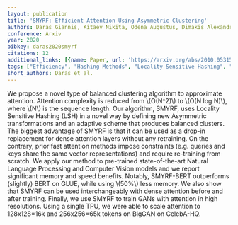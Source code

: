 ```yaml
---
layout: publication
title: 'SMYRF: Efficient Attention Using Asymmetric Clustering'
authors: Daras Giannis, Kitaev Nikita, Odena Augustus, Dimakis Alexandros G.
conference: Arxiv
year: 2020
bibkey: daras2020smyrf
citations: 12
additional_links: [{name: Paper, url: 'https://arxiv.org/abs/2010.05315'}]
tags: ["Efficiency", "Hashing Methods", "Locality Sensitive Hashing", "Memory Efficiency"]
short_authors: Daras et al.
---
```

We propose a novel type of balanced clustering algorithm to approximate
attention. Attention complexity is reduced from \\(O(N^2)\\) to \\(O(N log N)\\),
where \\(N\\) is the sequence length. Our algorithm, SMYRF, uses Locality Sensitive
Hashing (LSH) in a novel way by defining new Asymmetric transformations and an
adaptive scheme that produces balanced clusters. The biggest advantage of SMYRF
is that it can be used as a drop-in replacement for dense attention layers
without any retraining. On the contrary, prior fast attention methods impose
constraints (e.g. queries and keys share the same vector representations) and
require re-training from scratch. We apply our method to pre-trained
state-of-the-art Natural Language Processing and Computer Vision models and we
report significant memory and speed benefits. Notably, SMYRF-BERT outperforms
(slightly) BERT on GLUE, while using \\(50%\\) less memory. We also show that
SMYRF can be used interchangeably with dense attention before and after
training. Finally, we use SMYRF to train GANs with attention in high
resolutions. Using a single TPU, we were able to scale attention to 128x128=16k
and 256x256=65k tokens on BigGAN on CelebA-HQ.